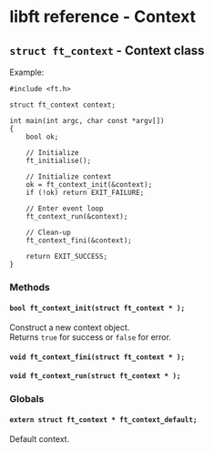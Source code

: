 # libft reference - Context

## `struct ft_context` - Context class

Example:

	#include <ft.h>
	
	struct ft_context context;
	
	int main(int argc, char const *argv[])
	{
		bool ok;
		
		// Initialize 
		ft_initialise();
	
		// Initialize context
		ok = ft_context_init(&context);
		if (!ok) return EXIT_FAILURE;
		
		// Enter event loop
		ft_context_run(&context);

		// Clean-up
		ft_context_fini(&context);

		return EXIT_SUCCESS;
	}



### Methods

#### `bool ft_context_init(struct ft_context * );`

Construct a new context object.  
Returns `true` for success or `false` for error.


#### `void ft_context_fini(struct ft_context * );`



#### `void ft_context_run(struct ft_context * );`


### Globals

#### `extern struct ft_context * ft_context_default;`

Default context.
